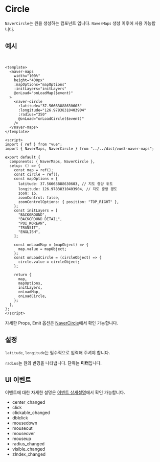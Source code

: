 # Circle

`NaverCircle`는 원을 생성하는 컴포넌트 입니다. `NaverMaps` 생성 이후에 사용 가능합니다.

## 예시

\
<naver-circle />

```vue
<template>
  <naver-maps
    width="100%"
    height="400px"
    :mapOptions="mapOptions"
    :initLayers="initLayers"
    @onLoad="onLoadMap($event)"
  >
    <naver-circle
      :latitude="37.56663888630603"
      :longitude="126.97838310403904"
      :radius="350"
      @onLoad="onLoadCircle($event)"
    />
  </naver-maps>
</template>

<script>
import { ref } from "vue";
import { NaverMaps, NaverCircle } from "../../dist/vue3-naver-maps";

export default {
  components: { NaverMaps, NaverCircle },
  setup: () => {
    const map = ref();
    const circle = ref();
    const mapOptions = {
      latitude: 37.56663888630603, // 지도 중앙 위도
      longitude: 126.97838310403904, // 지도 중앙 경도
      zoom: 16,
      zoomControl: false,
      zoomControlOptions: { position: "TOP_RIGHT" },
    };
    const initLayers = [
      "BACKGROUND",
      "BACKGROUND_DETAIL",
      "POI_KOREAN",
      "TRANSIT",
      "ENGLISH",
    ];

    const onLoadMap = (mapObject) => {
      map.value = mapObject;
    };
    const onLoadCircle = (circleObject) => {
      circle.value = circleObject;
    };

    return {
      map,
      mapOptions,
      initLayers,
      onLoadMap,
      onLoadCircle,
    };
  },
};
</script>
```

자세한 Props, Emit 옵션은 [NaverCircle](../api/#navercircle)에서 확인 가능합니다.

## 설정

`latitude`, `longitude`는 필수적으로 입력해 주셔야 합니다.

`radius`는 원의 반경을 나타냅니다. 단위는 **미터**입니다.

## UI 이벤트

이벤트에 대한 자세한 설명은 [이벤트 상세설명](https://navermaps.github.io/maps.js.ncp/docs/naver.maps.Circle.html#toc28__anchor)에서 확인 가능합니다.

- center_changed
- click
- clickable_changed
- dblclick
- mousedown
- mouseout
- mouseover
- mouseup
- radius_changed
- visible_changed
- zIndex_changed

